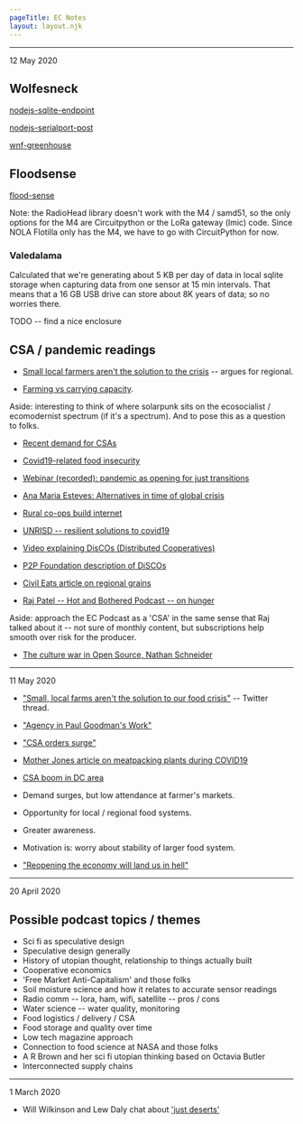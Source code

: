 ```yaml
---
pageTitle: EC Notes 
layout: layout.njk
---
```


----
12 May 2020

## Wolfesneck

[nodejs-sqlite-endpoint](https://github.com/edgecollective/nodejs-sqlite-endpoint)

[nodejs-serialport-post](https://github.com/edgecollective/nodejs-serialport-post)

[wnf-greenhouse](https://github.com/edgecollective/wnf-greenhouse)

## Floodsense

[flood-sense](https://github.com/edgecollective/flood-sense)

Note:  the RadioHead library doesn't work with the M4 / samd51, so the only options for the M4 are Circuitpython or the LoRa gateway (lmic) code.  Since NOLA Flotilla only has the M4, we have to go with CircuitPython for now.

### Valedalama

Calculated that we're generating about 5 KB per day of data in local sqlite storage when capturing data from one sensor at 15 min intervals.  That means that a 16 GB USB drive can store about 8K years of data; so no worries there.

TODO -- find a nice enclosure 

## CSA / pandemic readings

- [Small local farmers aren't the solution to the crisis](https://twitter.com/Casein_Micelles/status/1259826227285766145?s=19) -- argues for regional. 

- [Farming vs carrying capacity](https://twitter.com/gordonbrander/status/1259657547012640770?s=20). 

Aside: interesting to think of where solarpunk sits on the ecosocialist / ecomodernist spectrum (if it's a spectrum). And to pose this as a question to folks.

- [Recent demand for CSAs](https://twitter.com/lizziestelk/status/1259637777681039363)

- [Covid19-related food insecurity](https://news.stanford.edu/2020/05/05/covid-19-related-food-insecurity/)

- [Webinar (recorded):  pandemic as opening for just transitions](https://globaltapestryofalternatives.org/webinars:01)

- [Ana Maria Esteves: Alternatives in time of global crisis](https://globaltapestryofalternatives.org/webinars:index)

- [Rural co-ops build internet](https://www.csmonitor.com/layout/set/amphtml/Business/2020/0506/Rural-America-lags-on-fast-internet.-Now-small-co-ops-are-building-it)

- [UNRISD -- resilient solutions to covid19](http://www.unrisd.org/covid-19-crisis-resistant-policies)

- [Video explaining DisCOs (Distributed Cooperatives)](https://stacco.works/2019/07/23/rage-against-the-machine-and-science-friction-a-video-introduction-to-discos/)

- [P2P Foundation description of DiSCOs](https://wiki.p2pfoundation.net/Distributed_Cooperative_Organizations)

- [Civil Eats article on regional grains](https://t.co/9ctOAznVnD?amp=1)

- [Raj Patel -- Hot and Bothered Podcast -- on hunger](https://www.dissentmagazine.org/online_articles/hot-bothered-podcast-food-doesnt-cure-hunger-with-raj-patel)

Aside:  approach the EC Podcast as a 'CSA' in the same sense that Raj talked about it -- not sure of monthly content, but subscriptions help smooth over risk for the producer.

- [The culture war in Open Source, Nathan Schneider](https://modelviewculture.com/pieces/the-culture-war-in-open-source-is-on)
-----
11 May 2020

- ["Small, local farms aren't the solution to our food crisis"](https://twitter.com/Casein_Micelles/status/1259826227285766145?s=19) -- Twitter thread.

- ["Agency in Paul Goodman's Work"](https://c4ss.org/content/49157)

- ["CSA orders surge"](https://www.motherjones.com/food/2020/04/as-csa-orders-surge-a-farm-owner-reflects-on-loss-and-renewal-in-rural-california/)

- [Mother Jones article on meatpacking plants during COVID19](https://www.motherjones.com/food/2020/04/sanderson-farms-tyson-poultry-chicken-processing-coronavirus/)

- [CSA boom in DC area](https://dcist.com/story/20/04/02/a-surge-in-csa-subscriptions-is-giving-local-farmers-a-boost/)

- Demand surges, but low attendance at farmer's markets.
- Opportunity for local / regional food systems.
- Greater awareness.
- Motivation is: worry about stability of larger food system.

- ["Reopening the economy will land us in hell"](https://labornotes.org/2020/04/reopening-economy-will-send-us-hell)


-----
20 April 2020

## Possible podcast topics / themes

- Sci fi as speculative design
- Speculative design generally
- History of utopian thought, relationship to things actually built
- Cooperative economics
- 'Free Market Anti-Capitalism' and those folks
- Soil moisture science and how it relates to accurate sensor readings
- Radio comm -- lora, ham, wifi, satellite -- pros / cons 
- Water science -- water quality, monitoring
- Food logistics / delivery / CSA
- Food storage and quality over time
- Low tech magazine approach
- Connection to food science at NASA and those folks
- A R Brown and her sci fi utopian thinking based on Octavia Butler
- Interconnected supply chains

----
1 March 2020

- Will Wilkinson and Lew Daly chat about ['just deserts'](https://willwilkinson.net/2009/02/02/new-at-free-will-lew-daly-and-unjust-deserts/)
